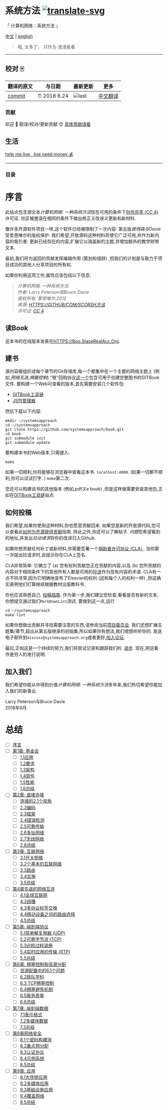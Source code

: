 # 系统方法 [![translate-svg]][translate-list]

[translate-svg]: http://llever.com/translate.svg
[translate-list]: https://github.com/chinanf-boy/chinese-translate-list

「 计算机网络：系统方法 」

[中文](./readme.zh.md) | [english](https://github.com/SystemsApproach/book)

> 哦, 太多了， 只作为 浅浅看看

---

## 校对 🀄️

<!-- doc-templite START generated -->
<!-- repo = 'SystemsApproach/book'  -->
<!-- commit = '48d05209ac2b99da2b941e70a50ae4478909c9ec' -->
<!-- time = '2018 8.24' -->
翻译的原文 | 与日期 | 最新更新 | 更多
---|---|---|---
[commit] | ⏰ 2018 8.24 | ![last] | [中文翻译][translate-list]

[last]: https://img.shields.io/github/last-commit/SystemsApproach/book.svg
[commit]: https://github.com/SystemsApproach/book/tree/48d05209ac2b99da2b941e70a50ae4478909c9ec

<!-- doc-templite END generated -->

### 贡献

欢迎 👏 勘误/校对/更新贡献 😊 [具体贡献请看](https://github.com/chinanf-boy/chinese-translate-list#贡献)

## 生活

[help me live , live need money 💰](https://github.com/chinanf-boy/live-need-money)

---

### 目录

<!-- START doctoc -->
<!-- END doctoc -->


# 序言

此站点包含源文本*计算机网络: 一种系统方法*现在可用的条件下[创作共享 (CC 4) ](https://creativecommons.org/licenses/by/4.0)许可证. 社区被邀请在相同的条件下做出修正ㄡ改进ㄡ更新和新材料. 

像许多开源软件项目一样,这个软件已经被限制了一次内容: 第五版*彼得森与Davie*受爱思唯尔的版权保护. 我们希望,开放源码这种材料将使它广泛可用,并作为新内容的吸引者: 更新已经存在的内容,扩展它以涵盖新的主题,并增加额外的教学附带文本. 

最初,我们将为返回的贡献发挥编辑作用 (策划和措辞) ,但我们的计划是与致力于项目成功的其他人分享项目的所有权. 

如果你利用这项工作,属性应该包括以下信息: 

> *计算机网络: 一种系统方法\
> 作者: Larry Peterson和Bruce Davie\
> 版权所有: 爱思唯尔,2012\
> 来源: [HTTPS://GITHUB/COM/SCORSH方法](https://github.com/SystemsApproach)\
> 许可证: [CC 4](https://creativecommons.org/licenses/by/4.0)*

## 读Book

这本书的在线版本发表在[HTTPS://Boo.StaseRealAcc.Org](https://book.systemsapproach.org).

## 建书

源内容被组织成每个章节的Git存储库,每一个都集中在一个主要的网络主题上 (例如,*网络互连*,*拥塞控制*) "根"回购协议[这一个](https://github.com/SystemsApproach/book)包含可用于创建完整图书的GITBook文件. 要构建一个Web可查看的版本,首先需要安装几个软件包: 

-  [GITBook工具链](https://toolchain.gitbook.com/setup.html)
-  [JS包管理器](https://www.npmjs.com/get-npm)

然后下载以下内容: 

```shell
mkdir ~/systemsapproach
cd ~/systemsapproach
git clone https://github.com/systemsapproach/book.git
cd book
git submodule init
git submodule update
```

要构建本书的Web版本,只需键入: 

```shell
make
```

如果一切顺利,你将能够在浏览器中查看这本书. `localhost:4000`.  (如果一切都不顺利,你可以试试打字. ) `make`第二次. 

您还可以构建该书的其他版本 (例如,pdfㄡe book) ,但是这样做需要安装其他包,正如在[GITBook工具链](https://toolchain.gitbook.com/ebook.html)站点. 

## 如何投稿

我们希望,如果你使用这种材料,你也愿意贡献回来. 如果您是新的开放源代码,您可以查看此[如何为开源提供贡献](https://opensource.guide/how-to-contribute/)指南. 除此之外,你还可以了解帖子. *问题*您希望看到的地址,并发出*拉动请求*将你的改进归入Github. 

如果你想贡献任何补丁或新材料,你需要签署一个[捐助者许可协议 (CLA) ](https://github.com/SystemsApproach/book/blob/master/CLA.zh.md). 当你第一次提出拉请求时,会提示你在CLA上签名. 

CLA非常简单: 它确立了 (a) 您有权利贡献您正在贡献的内容,以及 (b) 您所贡献的内容对于相同条件下的其他所有人都是可用的[抄送](https://creativecommons.org/licenses/by/4.0)作为现有内容的术语. CLA有一点不同寻常,因为它明确地宣布了Elsevier的权利 (这和每个人的权利一样) ,但这确实表明他们打算继续根据教材出版教科书. 

你也应该熟悉自己. [投稿指南](https://github.com/SystemsApproach/book/blob/master/CONTRIBUTING.zh.md). 作为第一步,我们建议您检查,看看是否有新的文本,你想提交通过我们`MarkDownLint`测试. 要做到这一点,运行

```shell
cd ~/systemsapproach
make lint
```

如果你想做出贡献并寻找需要注意的东西,请参阅当前[项目委员会](https://github.com/orgs/SystemsApproach/projects/). 我们还想扩展主题集/章节,超出从第五版继承的初始集,所以如果你有想法,我们很想听听你的. 发送电子邮件到`discuss@systemsapproach.org`或者更好,[加入论坛](https://groups.google.com/a/systemsapproach.org/forum/#!forum/discuss).

最后,正如这是一个持续的努力,我们将尝试记录和跟踪我们的. [进步](https://github.com/SystemsApproach/book/blob/master/status.zh.md). 现在,把这看作是穷人的发行说明. 

## 加入我们

我们希望你能从中得到价值*计算机网络: 一种系统方法*多年来,我们热切希望你能加入我们的新事业. 

Larry Peterson与Bruce Davie\
2018年8月

# 总结

-  [ ] [序言](README.zh.md)
-  [ ] [第1章: 基金会](foundation/problem.zh.md)
    -  [ ] [1.1应用](foundation/applications.zh.md)
    -  [ ] [1.2要求](foundation/requirements.zh.md)
    -  [ ] [1.3架构](foundation/architecture.zh.md)
    -  [ ] [1.4软件](foundation/software.zh.md)
    -  [ ] [1.5性能](foundation/performance.zh.md)
    -  [ ] [1.6总结](foundation/summary.zh.md)
-  [ ] [第2章: 直接连接](direct/problem.zh.md)
    -  [ ] [连接的2.1个视角](direct/perspective.zh.md)
    -  [ ] [2.2编码](direct/encoding.zh.md)
    -  [ ] [2.3框架](direct/framing.zh.md)
    -  [ ] [2.4错误检测](direct/error.zh.md)
    -  [ ] [2.5可靠传输](direct/reliable.zh.md)
    -  [ ] [2.6多址网络](direct/ethernet.zh.md)
    -  [ ] [2.7无线网络](direct/wireless.zh.md)
    -  [ ] [2.8总结](direct/summary.zh.md)
-  [ ] [第3章: 互联网络](internetworking/problem.zh.md)
    -  [ ] [3.1开关桥接](internetworking/switching.zh.md)
    -  [ ] [3.2个基本的互联网络](internetworking/basic-ip.zh.md)
    -  [ ] [3.3路由](internetworking/routing.zh.md)
    -  [ ] [3.4实施](internetworking/impl.zh.md)
    -  [ ] [3.5总结](internetworking/summary.zh.md)
-  [ ] [第4章先进的网络互连](scaling/problem.zh.md)
    -  [ ] [4.1全球互联网](scaling/global.zh.md)
    -  [ ] [4.2组播](scaling/multicast.zh.md)
    -  [ ] [4.3多协议标签交换](scaling/mpls.zh.md)
    -  [ ] [4.4移动设备之间的路由选择](scaling/mobile-ip.zh.md)
    -  [ ] [4.5总结](scaling/summary.zh.md)
-  [ ] [第5章: 端到端协议](e2e/problem.zh.md)
    -  [ ] [5.1简单解复用器 (UDP) ](e2e/udp.zh.md)
    -  [ ] [5.2可靠字节流 (TCP) ](e2e/tcp.zh.md)
    -  [ ] [5.3远程过程调用](e2e/rpc.zh.md)
    -  [ ] [5.4实时应用的传输 (RTP) ](e2e/rtp.zh.md)
    -  [ ] [5.5总结](e2e/summary.zh.md)
-  [ ] [第6章: 拥塞控制和资源分配](congestion/problem.zh.md)
    -  [ ] [资源配置中的6.1个问题](congestion/issues.zh.md)
    -  [ ] [6.2排队学科](congestion/queuing.zh.md)
    -  [ ] [6.3 TCP拥塞控制](congestion/tcpcc.zh.md)
    -  [ ] [6.4拥塞避免机制](congestion/avoidance.zh.md)
    -  [ ] [6.5服务质量](congestion/qos.zh.md)
    -  [ ] [6.6总结](congestion/summary.zh.md)
-  [ ] [第7章: 端到端数据](data/problem.zh.md)
    -  [ ] [7.1表示格式](data/presentation.zh.md)
    -  [ ] [7.2多媒体数据](data/multimedia.zh.md)
    -  [ ] [7.3总结](data/summary.zh.md)
-  [ ] [第8章网络安全](security/problem.zh.md)
    -  [ ] [8.1个密码构建块](security/crypto.zh.md)
    -  [ ] [8.2重点预分配](security/key-distro.zh.md)
    -  [ ] [8.3认证协议](security/authentication.zh.md)
    -  [ ] [8.4示例系统](security/systems.zh.md)
    -  [ ] [8.5总结](security/summary.zh.md)
-  [ ] [第9章: 应用](applications/problem.zh.md)
    -  [ ] [9.1大传统应用](applications/traditional.zh.md)
    -  [ ] [9.2多媒体应用](applications/multimedia.zh.md)
    -  [ ] [9.3基础设施应用](applications/infrastructure.zh.md)
    -  [ ] [9.4覆盖网络](applications/overlays.zh.md)
    -  [ ] [9.5总结](applications/summary.zh.md)

